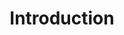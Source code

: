 <div align='center'> 
	<h1>Introduction</h1>
</div>


<!--stackedit_data:
eyJoaXN0b3J5IjpbNjI3MzQ5MTQzLDE3NTAxNTI4NThdfQ==
-->